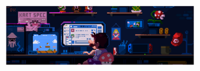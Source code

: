 <p align="center">
  <img src="Assets/code.gif" alt="Hello" style="object-fit: cover; margin-top: 50px;">
</p>

